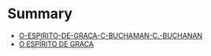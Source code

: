# Summary

* [O-ESPIRITO-DE-GRACA-C-BUCHAMAN-C.-BUCHANAN](README.md)
* [O ESPÍRITO DE GRAÇA](o_espirito_de_graca.md)
